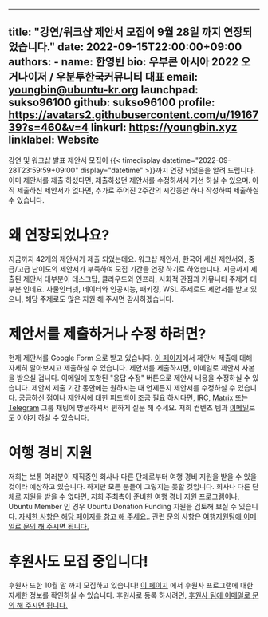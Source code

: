 
---
title: "강연/워크샵 제안서 모집이 9월 28일 까지 연장되었습니다."
date: 2022-09-15T22:00:00+09:00
authors:
    - name: 한영빈
      bio: 우부콘 아시아 2022 오거나이저 / 우분투한국커뮤니티 대표 
      email: youngbin@ubuntu-kr.org
      launchpad: sukso96100
      github: sukso96100
      profile: https://avatars2.githubusercontent.com/u/1916739?s=460&v=4
      linkurl: https://youngbin.xyz
      linklabel: Website
---

강연 및 워크샵 발표 제안서 모집이 {{< timedisplay datetime="2022-09-28T23:59:59+09:00" display="datetime" >}}까지 연장 되었음을 알려 드립니다.
이미 제안서를 제출 하셨다면, 제출하셨던 제안서를 수정하셔서 개선 하실 수 있으며. 아직 제출하신 제안서가 없다면, 추가로 주어진 2주간의 시간동안 하나 작성하여 제출하실 수 있습니다.

# 왜 연장되었나요?
지금까지 42개의 제안서가 제출 되었는데요. 워크샵 제안서, 한국어 세션 제안서와, 중급/고급 난이도의 제안서가 부족하여 모집 기간을 연장 하기로 하였습니다. 지금까지 제출된 제안서 대부분이 데스크탑, 클라우드와 인프라, 사회적 관점과 커뮤니티 주제가 대부분 인데요. 사물인터넷, 데이터와 인공지능, 패키징, WSL 주제로도 제안서를 받고 있으니, 해당 주제로도 많은 지원 해 주시면 감사하겠습니다.

# 제안서를 제출하거나 수정 하려면?
현재 제안서를 Google Form 으로 받고 있습니다. [이 페이지](../../call-for-proposals/)에서 제안서 제출에 대해 자세히 알아보시고 제출하실 수 있습니다. 제안서를 제출하시면, 이메일로 제안서 사본을 받으실 겁니다. 이메일에 포함된 "응답 수정" 버튼으로 제안서 내용을 수정하실 수 있습니다. 제안서 제출 기간 동안에는 원하시는 때 언제든지 제안서를 수정하실 수 있습니다. 궁금하신 점이나 제안서에 대한 피드백이 조금 필요 하시다면, [IRC](https://web.libera.chat/#ubucon-asia), [Matrix](https://web.libera.chat/#ubucon-asia) 또는 [Telegram](https://t.me/UbuConAsia) 그룹 채팅에 방문하셔서 편하게 질문 해 주세요. 저희 컨텐츠 팀과 [이메일](mailto:content@ubucon.asia)로도 이야기 하실 수 있습니다.

# 여행 경비 지원
저희는 보통 여러분이 재직중인 회사나 다른 단체로부터 여행 경비 지원을 받을 수 있을 것이라 예상하고 있습니다. 하지만 모든 분들이 그렇지는 못할 것입니다. 회사나 다른 단체로 지원을 받을 수 없다면, 저희 주최측이 준비한 여행 경비 지원 프로그램이나, Ubuntu Member 인 경우 Ubuntu Donation Funding 지원을 검토해 보실 수 있습니다. [자세한 사항은 해당 페이지를 참고 해 주세요.](../../venue-and-travel/travel-sponsorship/). 관련 문의 사항은 [여행지원팀에 이메일로 문의 해 주시면 됩니다.](travel@ubucon.asia)

# 후원사도 모집 중입니다!
후원사 또한 10월 말 까지 모집하고 있습니다! [이 페이지](../../become-a-sponsor/) 에서 후원사 프로그램에 대한 자세한 정보를 확인하실 수 있습니다. 후원사로 등록 하시려면, [후원사 팀에 이메일로 문의 해 주시면 됩니다.](sponsorship@ubucon.asia) 